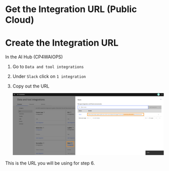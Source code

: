 # Get the Integration URL (Public Cloud)


# Create the Integration URL

In the AI Hub (CP4WAIOPS) 

1. Go to `Data and tool integrations`
2. Under `Slack` click on `1 integration`
3. Copy out the URL

	![secure_gw_search](pics/slack04.png)

This is the URL you will be using for step 6.
















